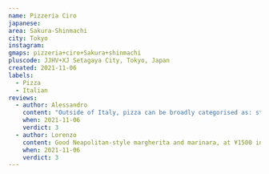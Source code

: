 ```yaml
---
name: Pizzeria Ciro
japanese: 
area: Sakura-Shinmachi
city: Tokyo
instagram: 
gmaps: pizzeria+ciro+Sakura+shinmachi
pluscode: JJHV+XJ Setagaya City, Tokyo, Japan
created: 2021-11-06
labels:
  - Pizza
  - Italian
reviews:
  - author: Alessandro
    content: "Outside of Italy, pizza can be broadly categorised as: stuff that you should be arrested for, incredible for having been prepared abroad and okay. This pizza was okay."
    when: 2021-11-06
    verdict: 3
  - author: Lorenzo
    content: Good Neapolitan-style margherita and marinara, at ¥1500 in total arguably the best value for money in Tokyo so far. (No members of staff were harmed for having a French fries pizza on the menu.)
    when: 2021-11-06
    verdict: 3
---
```

